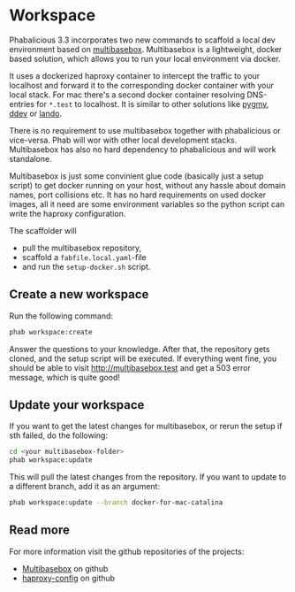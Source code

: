 # Workspace

Phabalicious 3.3 incorporates two new commands to scaffold a local dev environment based on [multibasebox](https://github.com/factorial-io/multibasebox). Multibasebox is a lightweight, docker based solution, which allows you to run your local environment via docker.

It uses a dockerized haproxy container to intercept the traffic to your localhost and forward it to the corresponding docker container with your local stack. For mac there's a second docker container resolving DNS-entries for `*.test` to localhost. It is similar to other solutions like [pygmy](https://github.com/amazeeio/pygmy), [ddev]( https://www.ddev.com/) or [lando](https://lando.dev/).

There is no requirement to use multibasebox together with phabalicious or vice-versa. Phab will wor with other local development stacks. Multibasebox has also no hard dependency to phabalicious and will work standalone.

Multibasebox is just some convinient glue code (basically just a setup script) to get docker running on your host, without any hassle about domain names, port collisions etc. It has no hard requirements on used docker images, all it need are some environment variables so the python script can write the haproxy configuration.


The scaffolder will

* pull the multibasebox repository,
* scaffold a `fabfile.local.yaml`-file
* and run the `setup-docker.sh` script.

## Create a new workspace

Run the following command:

```bash
phab workspace:create
```

Answer the questions to your knowledge. After that, the repository gets cloned, and the setup script will be executed. If everything went fine, you should be able to visit http://multibasebox.test and get a 503 error message, which is quite good!

## Update your workspace

If you want to get the latest changes for multibasebox, or rerun the setup if sth failed, do the following:

```bash
cd <your multibasebox-folder>
phab workspace:update
```
This will pull the latest changes from the repository. If you want to update to a different branch, add it as an argument:

```bash
phab workspace:update --branch docker-for-mac-catalina
```

## Read more

For more information visit the github repositories of the projects:

  * [Multibasebox](https://github.com/factorial-io/multibasebox) on github
  * [haproxy-config](https://github.com/factorial-io/haproxy-config) on github

